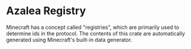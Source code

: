 # Azalea Registry

Minecraft has a concept called "registries", which are primarily used to determine ids in the protocol. The contents of this crate are automatically generated using Minecraft's built-in data generator.
